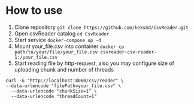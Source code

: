 # How to use
1) Clone repository
   ```git clone https://github.com/keksmd/CsvReader.git```
3) Open csvReader catalog
   ```cd CsvReader```
4) Start service
   ```docker-compose up -d```
5) Mount your_file.csv into container
    ```docker cp path/to/your/file/your_file.csv csvreader-csv-reader-1:/your_file.csv```
6) Start reading file by http-request, also you may configure size of uploading chunk and number of threads
  ```
curl -G "http://localhost:8080/csv/reader" \
  --data-urlencode "filePath=your_file.csv" \
    --data-urlencode "chunkSize=1" \
    --data-urlencode "threadCount=1"

